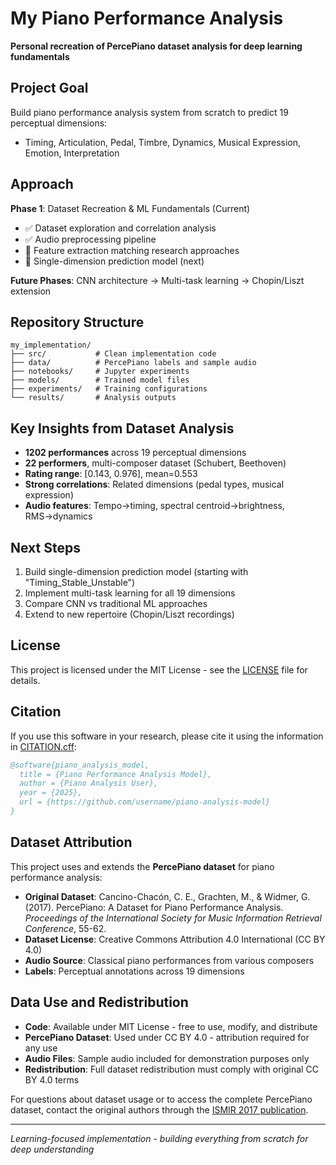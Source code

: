 # My Piano Performance Analysis

**Personal recreation of PercePiano dataset analysis for deep learning fundamentals**

## Project Goal
Build piano performance analysis system from scratch to predict 19 perceptual dimensions:
- Timing, Articulation, Pedal, Timbre, Dynamics, Musical Expression, Emotion, Interpretation

## Approach 
**Phase 1**: Dataset Recreation & ML Fundamentals (Current)
- ✅ Dataset exploration and correlation analysis
- ✅ Audio preprocessing pipeline 
- 🚧 Feature extraction matching research approaches
- 🎯 Single-dimension prediction model (next)

**Future Phases**: CNN architecture → Multi-task learning → Chopin/Liszt extension

## Repository Structure
```
my_implementation/
├── src/           # Clean implementation code
├── data/          # PercePiano labels and sample audio
├── notebooks/     # Jupyter experiments 
├── models/        # Trained model files
├── experiments/   # Training configurations
└── results/       # Analysis outputs
```

## Key Insights from Dataset Analysis
- **1202 performances** across 19 perceptual dimensions
- **22 performers**, multi-composer dataset (Schubert, Beethoven)  
- **Rating range**: [0.143, 0.976], mean=0.553
- **Strong correlations**: Related dimensions (pedal types, musical expression)
- **Audio features**: Tempo→timing, spectral centroid→brightness, RMS→dynamics

## Next Steps
1. Build single-dimension prediction model (starting with "Timing_Stable_Unstable")
2. Implement multi-task learning for all 19 dimensions
3. Compare CNN vs traditional ML approaches
4. Extend to new repertoire (Chopin/Liszt recordings)

## License

This project is licensed under the MIT License - see the [LICENSE](LICENSE) file for details.

## Citation

If you use this software in your research, please cite it using the information in [CITATION.cff](CITATION.cff):

```bibtex
@software{piano_analysis_model,
  title = {Piano Performance Analysis Model},
  author = {Piano Analysis User},
  year = {2025},
  url = {https://github.com/username/piano-analysis-model}
}
```

## Dataset Attribution

This project uses and extends the **PercePiano dataset** for piano performance analysis:

- **Original Dataset**: Cancino-Chacón, C. E., Grachten, M., & Widmer, G. (2017). PercePiano: A Dataset for Piano Performance Analysis. *Proceedings of the International Society for Music Information Retrieval Conference*, 55-62.
- **Dataset License**: Creative Commons Attribution 4.0 International (CC BY 4.0)
- **Audio Source**: Classical piano performances from various composers
- **Labels**: Perceptual annotations across 19 dimensions

## Data Use and Redistribution

- **Code**: Available under MIT License - free to use, modify, and distribute
- **PercePiano Dataset**: Used under CC BY 4.0 - attribution required for any use
- **Audio Files**: Sample audio included for demonstration purposes only
- **Redistribution**: Full dataset redistribution must comply with original CC BY 4.0 terms

For questions about dataset usage or to access the complete PercePiano dataset, contact the original authors through the [ISMIR 2017 publication](https://doi.org/10.5334/tismir.17).

---
*Learning-focused implementation - building everything from scratch for deep understanding*